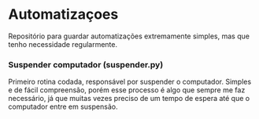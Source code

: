 # Automatizaçoes

Repositório para guardar automatizações extremamente simples, mas que tenho necessidade regularmente.

### Suspender computador (suspender.py)
Primeiro rotina codada, responsável por suspender o computador. Simples e de fácil compreensão, porém esse processo é algo que sempre me faz necessário, já que muitas
vezes preciso de um tempo de espera até que o computador entre em suspensão.
